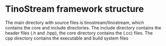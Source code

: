 # TinoStream framework structure

The main directory with source files is tinostream/tinostream, which contains the core and include directories. The include directory contains the header files (.h and .hpp), the core directory contains the (.cc) files. The cpp directory contains the executable and build system files